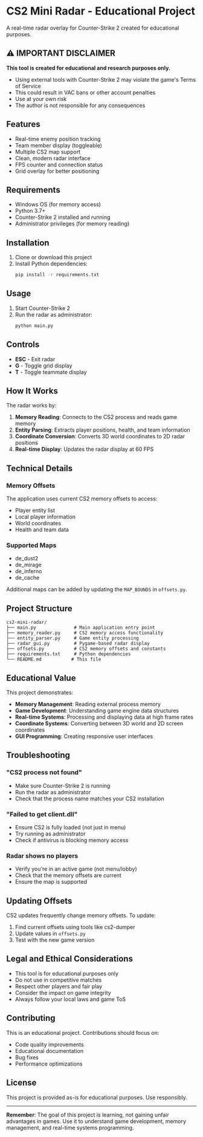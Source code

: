 # CS2 Mini Radar - Educational Project

A real-time radar overlay for Counter-Strike 2 created for educational purposes.

## ⚠️ IMPORTANT DISCLAIMER

**This tool is created for educational and research purposes only.** 

- Using external tools with Counter-Strike 2 may violate the game's Terms of Service
- This could result in VAC bans or other account penalties
- Use at your own risk
- The author is not responsible for any consequences

## Features

- Real-time enemy position tracking
- Team member display (toggleable)
- Multiple CS2 map support
- Clean, modern radar interface
- FPS counter and connection status
- Grid overlay for better positioning

## Requirements

- Windows OS (for memory access)
- Python 3.7+
- Counter-Strike 2 installed and running
- Administrator privileges (for memory reading)

## Installation

1. Clone or download this project
2. Install Python dependencies:
   ```bash
   pip install -r requirements.txt
   ```

## Usage

1. Start Counter-Strike 2
2. Run the radar as administrator:
   ```bash
   python main.py
   ```

## Controls

- **ESC** - Exit radar
- **G** - Toggle grid display
- **T** - Toggle teammate display

## How It Works

The radar works by:

1. **Memory Reading**: Connects to the CS2 process and reads game memory
2. **Entity Parsing**: Extracts player positions, health, and team information
3. **Coordinate Conversion**: Converts 3D world coordinates to 2D radar positions
4. **Real-time Display**: Updates the radar display at 60 FPS

## Technical Details

### Memory Offsets

The application uses current CS2 memory offsets to access:
- Player entity list
- Local player information
- World coordinates
- Health and team data

### Supported Maps

- de_dust2
- de_mirage  
- de_inferno
- de_cache

Additional maps can be added by updating the `MAP_BOUNDS` in `offsets.py`.

## Project Structure

```
cs2-mini-radar/
├── main.py              # Main application entry point
├── memory_reader.py     # CS2 memory access functionality
├── entity_parser.py     # Game entity processing
├── radar_gui.py         # Pygame-based radar display
├── offsets.py           # CS2 memory offsets and constants
├── requirements.txt     # Python dependencies
└── README.md           # This file
```

## Educational Value

This project demonstrates:

- **Memory Management**: Reading external process memory
- **Game Development**: Understanding game engine data structures
- **Real-time Systems**: Processing and displaying data at high frame rates
- **Coordinate Systems**: Converting between 3D world and 2D screen coordinates
- **GUI Programming**: Creating responsive user interfaces

## Troubleshooting

### "CS2 process not found"
- Make sure Counter-Strike 2 is running
- Run the radar as administrator
- Check that the process name matches your CS2 installation

### "Failed to get client.dll"
- Ensure CS2 is fully loaded (not just in menu)
- Try running as administrator
- Check if antivirus is blocking memory access

### Radar shows no players
- Verify you're in an active game (not menu/lobby)
- Check that the memory offsets are current
- Ensure the map is supported

## Updating Offsets

CS2 updates frequently change memory offsets. To update:

1. Find current offsets using tools like cs2-dumper
2. Update values in `offsets.py`
3. Test with the new game version

## Legal and Ethical Considerations

- This tool is for educational purposes only
- Do not use in competitive matches
- Respect other players and fair play
- Consider the impact on game integrity
- Always follow your local laws and game ToS

## Contributing

This is an educational project. Contributions should focus on:
- Code quality improvements
- Educational documentation
- Bug fixes
- Performance optimizations

## License

This project is provided as-is for educational purposes. Use responsibly.

---

**Remember**: The goal of this project is learning, not gaining unfair advantages in games. Use it to understand game development, memory management, and real-time systems programming.